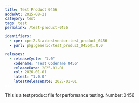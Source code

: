 ```yaml
---
title: Test Product 0456
addedAt: 2025-08-21
category: test
tags: test
permalink: /test-product-0456

identifiers:
  - cpe: cpe:2.3:a:testvendor:test_product_0456
  - purl: pkg:generic/test_product_0456@1.0.0

releases:
  - releaseCycle: "1.0"
    codename: "Test Codename 0456"
    releaseDate: 2025-01-01
    eol: 2026-01-01
    latest: "1.0.0"
    latestReleaseDate: 2025-01-01
---
```


This is a test product file for performance testing. Number: 0456
